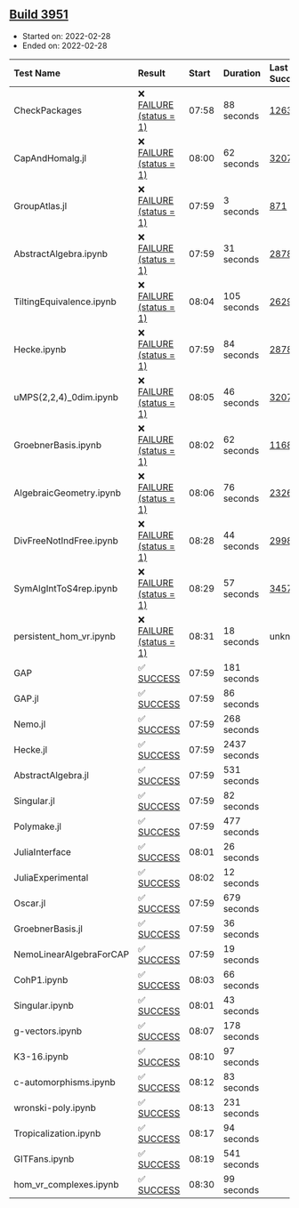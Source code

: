 ## [Build 3951](https://oscarci.mathematik.uni-kl.de/job/oscar-stable/3951/)

* Started on: 2022-02-28
* Ended on: 2022-02-28

| Test Name    | Result | Start | Duration | Last Success | First Failure |
|:-------------|:-------|:------|:---------|:-------------|:--------------|
| CheckPackages | ❌ [FAILURE (status = 1)](https://oscarci.mathematik.uni-kl.de/job/oscar-stable/3951/artifact/logs/build-3951/CheckPackages.log) | 07:58 | 88 seconds | [1263](https://oscarci.mathematik.uni-kl.de/job/oscar-stable/1263/) | [1264](https://oscarci.mathematik.uni-kl.de/job/oscar-stable/1264/) |
| CapAndHomalg.jl | ❌ [FAILURE (status = 1)](https://oscarci.mathematik.uni-kl.de/job/oscar-stable/3951/artifact/logs/build-3951/CapAndHomalg.jl.log) | 08:00 | 62 seconds | [3207](https://oscarci.mathematik.uni-kl.de/job/oscar-stable/3207/) | [3208](https://oscarci.mathematik.uni-kl.de/job/oscar-stable/3208/) |
| GroupAtlas.jl | ❌ [FAILURE (status = 1)](https://oscarci.mathematik.uni-kl.de/job/oscar-stable/3951/artifact/logs/build-3951/GroupAtlas.jl.log) | 07:59 | 3 seconds | [871](https://oscarci.mathematik.uni-kl.de/job/oscar-stable/871/) | [872](https://oscarci.mathematik.uni-kl.de/job/oscar-stable/872/) |
| AbstractAlgebra.ipynb | ❌ [FAILURE (status = 1)](https://oscarci.mathematik.uni-kl.de/job/oscar-stable/3951/artifact/logs/build-3951/AbstractAlgebra.ipynb.log) | 07:59 | 31 seconds | [2878](https://oscarci.mathematik.uni-kl.de/job/oscar-stable/2878/) | [2879](https://oscarci.mathematik.uni-kl.de/job/oscar-stable/2879/) |
| TiltingEquivalence.ipynb | ❌ [FAILURE (status = 1)](https://oscarci.mathematik.uni-kl.de/job/oscar-stable/3951/artifact/logs/build-3951/TiltingEquivalence.ipynb.log) | 08:04 | 105 seconds | [2629](https://oscarci.mathematik.uni-kl.de/job/oscar-stable/2629/) | [2630](https://oscarci.mathematik.uni-kl.de/job/oscar-stable/2630/) |
| Hecke.ipynb | ❌ [FAILURE (status = 1)](https://oscarci.mathematik.uni-kl.de/job/oscar-stable/3951/artifact/logs/build-3951/Hecke.ipynb.log) | 07:59 | 84 seconds | [2878](https://oscarci.mathematik.uni-kl.de/job/oscar-stable/2878/) | [2879](https://oscarci.mathematik.uni-kl.de/job/oscar-stable/2879/) |
| uMPS(2,2,4)_0dim.ipynb | ❌ [FAILURE (status = 1)](https://oscarci.mathematik.uni-kl.de/job/oscar-stable/3951/artifact/logs/build-3951/uMPS-2-2-4-_0dim.ipynb.log) | 08:05 | 46 seconds | [3207](https://oscarci.mathematik.uni-kl.de/job/oscar-stable/3207/) | [3208](https://oscarci.mathematik.uni-kl.de/job/oscar-stable/3208/) |
| GroebnerBasis.ipynb | ❌ [FAILURE (status = 1)](https://oscarci.mathematik.uni-kl.de/job/oscar-stable/3951/artifact/logs/build-3951/GroebnerBasis.ipynb.log) | 08:02 | 62 seconds | [1168](https://oscarci.mathematik.uni-kl.de/job/oscar-stable/1168/) | [1169](https://oscarci.mathematik.uni-kl.de/job/oscar-stable/1169/) |
| AlgebraicGeometry.ipynb | ❌ [FAILURE (status = 1)](https://oscarci.mathematik.uni-kl.de/job/oscar-stable/3951/artifact/logs/build-3951/AlgebraicGeometry.ipynb.log) | 08:06 | 76 seconds | [2326](https://oscarci.mathematik.uni-kl.de/job/oscar-stable/2326/) | [2327](https://oscarci.mathematik.uni-kl.de/job/oscar-stable/2327/) |
| DivFreeNotIndFree.ipynb | ❌ [FAILURE (status = 1)](https://oscarci.mathematik.uni-kl.de/job/oscar-stable/3951/artifact/logs/build-3951/DivFreeNotIndFree.ipynb.log) | 08:28 | 44 seconds | [2998](https://oscarci.mathematik.uni-kl.de/job/oscar-stable/2998/) | [2999](https://oscarci.mathematik.uni-kl.de/job/oscar-stable/2999/) |
| SymAlgIntToS4rep.ipynb | ❌ [FAILURE (status = 1)](https://oscarci.mathematik.uni-kl.de/job/oscar-stable/3951/artifact/logs/build-3951/SymAlgIntToS4rep.ipynb.log) | 08:29 | 57 seconds | [3457](https://oscarci.mathematik.uni-kl.de/job/oscar-stable/3457/) | [3458](https://oscarci.mathematik.uni-kl.de/job/oscar-stable/3458/) |
| persistent_hom_vr.ipynb | ❌ [FAILURE (status = 1)](https://oscarci.mathematik.uni-kl.de/job/oscar-stable/3951/artifact/logs/build-3951/persistent_hom_vr.ipynb.log) | 08:31 | 18 seconds | unknown | unknown |
| GAP | ✅ [SUCCESS](https://oscarci.mathematik.uni-kl.de/job/oscar-stable/3951/artifact/logs/build-3951/GAP.log) | 07:59 | 181 seconds |  |  |
| GAP.jl | ✅ [SUCCESS](https://oscarci.mathematik.uni-kl.de/job/oscar-stable/3951/artifact/logs/build-3951/GAP.jl.log) | 07:59 | 86 seconds |  |  |
| Nemo.jl | ✅ [SUCCESS](https://oscarci.mathematik.uni-kl.de/job/oscar-stable/3951/artifact/logs/build-3951/Nemo.jl.log) | 07:59 | 268 seconds |  |  |
| Hecke.jl | ✅ [SUCCESS](https://oscarci.mathematik.uni-kl.de/job/oscar-stable/3951/artifact/logs/build-3951/Hecke.jl.log) | 07:59 | 2437 seconds |  |  |
| AbstractAlgebra.jl | ✅ [SUCCESS](https://oscarci.mathematik.uni-kl.de/job/oscar-stable/3951/artifact/logs/build-3951/AbstractAlgebra.jl.log) | 07:59 | 531 seconds |  |  |
| Singular.jl | ✅ [SUCCESS](https://oscarci.mathematik.uni-kl.de/job/oscar-stable/3951/artifact/logs/build-3951/Singular.jl.log) | 07:59 | 82 seconds |  |  |
| Polymake.jl | ✅ [SUCCESS](https://oscarci.mathematik.uni-kl.de/job/oscar-stable/3951/artifact/logs/build-3951/Polymake.jl.log) | 07:59 | 477 seconds |  |  |
| JuliaInterface | ✅ [SUCCESS](https://oscarci.mathematik.uni-kl.de/job/oscar-stable/3951/artifact/logs/build-3951/JuliaInterface.log) | 08:01 | 26 seconds |  |  |
| JuliaExperimental | ✅ [SUCCESS](https://oscarci.mathematik.uni-kl.de/job/oscar-stable/3951/artifact/logs/build-3951/JuliaExperimental.log) | 08:02 | 12 seconds |  |  |
| Oscar.jl | ✅ [SUCCESS](https://oscarci.mathematik.uni-kl.de/job/oscar-stable/3951/artifact/logs/build-3951/Oscar.jl.log) | 07:59 | 679 seconds |  |  |
| GroebnerBasis.jl | ✅ [SUCCESS](https://oscarci.mathematik.uni-kl.de/job/oscar-stable/3951/artifact/logs/build-3951/GroebnerBasis.jl.log) | 07:59 | 36 seconds |  |  |
| NemoLinearAlgebraForCAP | ✅ [SUCCESS](https://oscarci.mathematik.uni-kl.de/job/oscar-stable/3951/artifact/logs/build-3951/NemoLinearAlgebraForCAP.log) | 07:59 | 19 seconds |  |  |
| CohP1.ipynb | ✅ [SUCCESS](https://oscarci.mathematik.uni-kl.de/job/oscar-stable/3951/artifact/logs/build-3951/CohP1.ipynb.log) | 08:03 | 66 seconds |  |  |
| Singular.ipynb | ✅ [SUCCESS](https://oscarci.mathematik.uni-kl.de/job/oscar-stable/3951/artifact/logs/build-3951/Singular.ipynb.log) | 08:01 | 43 seconds |  |  |
| g-vectors.ipynb | ✅ [SUCCESS](https://oscarci.mathematik.uni-kl.de/job/oscar-stable/3951/artifact/logs/build-3951/g-vectors.ipynb.log) | 08:07 | 178 seconds |  |  |
| K3-16.ipynb | ✅ [SUCCESS](https://oscarci.mathematik.uni-kl.de/job/oscar-stable/3951/artifact/logs/build-3951/K3-16.ipynb.log) | 08:10 | 97 seconds |  |  |
| c-automorphisms.ipynb | ✅ [SUCCESS](https://oscarci.mathematik.uni-kl.de/job/oscar-stable/3951/artifact/logs/build-3951/c-automorphisms.ipynb.log) | 08:12 | 83 seconds |  |  |
| wronski-poly.ipynb | ✅ [SUCCESS](https://oscarci.mathematik.uni-kl.de/job/oscar-stable/3951/artifact/logs/build-3951/wronski-poly.ipynb.log) | 08:13 | 231 seconds |  |  |
| Tropicalization.ipynb | ✅ [SUCCESS](https://oscarci.mathematik.uni-kl.de/job/oscar-stable/3951/artifact/logs/build-3951/Tropicalization.ipynb.log) | 08:17 | 94 seconds |  |  |
| GITFans.ipynb | ✅ [SUCCESS](https://oscarci.mathematik.uni-kl.de/job/oscar-stable/3951/artifact/logs/build-3951/GITFans.ipynb.log) | 08:19 | 541 seconds |  |  |
| hom_vr_complexes.ipynb | ✅ [SUCCESS](https://oscarci.mathematik.uni-kl.de/job/oscar-stable/3951/artifact/logs/build-3951/hom_vr_complexes.ipynb.log) | 08:30 | 99 seconds |  |  |
